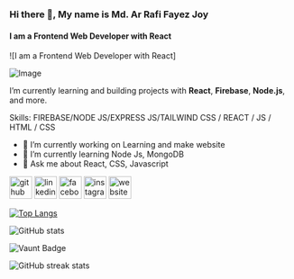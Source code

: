 ### Hi there 👋, My name is Md. Ar Rafi Fayez Joy
#### I am a Frontend Web Developer with React
![I am a Frontend Web Developer with React]

![Image](https://github.com/user-attachments/assets/90ecf233-bc37-4c27-b00c-b1f14cd4471f)



I’m currently learning and building projects with **React**, **Firebase**, **Node.js**, and more.

Skills: FIREBASE/NODE JS/EXPRESS JS/TAILWIND CSS / REACT / JS / HTML / CSS

- 🔭 I’m currently working on Learning and make website 
- 🌱 I’m currently learning Node Js, MongoDB 
- 💬 Ask me about React, CSS, Javascript 


[<img src='https://cdn.jsdelivr.net/npm/simple-icons@3.0.1/icons/github.svg' alt='github' height='40'>](https://github.com/Arrafi2644)  [<img src='https://cdn.jsdelivr.net/npm/simple-icons@3.0.1/icons/linkedin.svg' alt='linkedin' height='40'>](https://www.linkedin.com/in/https://www.linkedin.com/in/md-ar-rafi-fayez-joy-06a9b5289/?originalSubdomain=bd/)  [<img src='https://cdn.jsdelivr.net/npm/simple-icons@3.0.1/icons/facebook.svg' alt='facebook' height='40'>](https://www.facebook.com/https://www.facebook.com/arrafi.rafi.1238)  [<img src='https://cdn.jsdelivr.net/npm/simple-icons@3.0.1/icons/instagram.svg' alt='instagram' height='40'>](https://www.instagram.com/https://www.instagram.com/arrafi9214/?hl=en/)  [<img src='https://cdn.jsdelivr.net/npm/simple-icons@3.0.1/icons/icloud.svg' alt='website' height='40'>](https://portfolio-26b96.web.app)  

[![Top Langs](https://github-readme-stats.vercel.app/api/top-langs/?username=Arrafi2644)](https://github.com/anuraghazra/github-readme-stats)

![GitHub stats](https://github-readme-stats.vercel.app/api?username=Arrafi2644&show_icons=true)  

![Vaunt Badge](https://api.vaunt.dev/v1/github/entities/Arrafi2644/contributions?format=svg&private=false)  

![GitHub streak stats](https://streak-stats.demolab.com/?user=Arrafi2644)  

